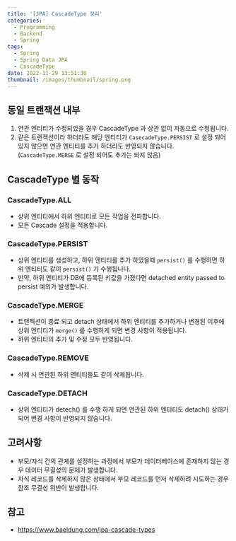 ```yaml
---
title: '[JPA] CascadeType 정리'
categories:
  - Programming
  - Backend
  - Spring
tags:
  - Spring
  - Spring Data JPA
  - CascadeType
date: 2022-11-29 13:51:38
thumbnail: /images/thumbnail/spring.png
---
```


## 동일 트랜잭션 내부

1. 연관 엔티티가 수정되었을 경우 CascadeType 과 상관 없이 자동으로 수정됩니다.
2. 같은 트랜젝션이라 하더라도 해당 엔티티가 `CasecadeType.PERSIST` 로 설정 되어 있지 않으면 연관 엔티티를 추가 하더라도 반영되지 않습니다. (`CascadeType.MERGE` 로 설정 되어도 추가는 되지 않음)

## CascadeType 별 동작

### CascadeType.ALL

- 상위 엔티티에서 하위 엔티티로 모든 작업을 전파합니다.
- 모든 Cascade 설정을 적용합니다.

### CascadeType.PERSIST

- 상위 엔티티를 생성하고, 하위 엔티티를 추가 하였을때 `persist()` 를 수행하면 하위 엔티티도 같이 `persist()` 가 수행됩니다.
- 만약, 하위 엔티티가 DB에 등록된 키값을 가졌다면 detached entity passed to persist 예외가 발생합니다.

### CascadeType.MERGE

- 트랜젝션이 종료 되고 detach 상태에서 하위 엔티티를 추가하거나 변경된 이후에 상위 엔티티가 `merge()` 를 수행하게 되면 변경 사항이 적용됩니다.
- 하위 엔티티의 추가 및 수정 모두 반영됩니다.

### CascadeType.REMOVE

- 삭제 시 연관된 하위 엔티티들도 같이 삭제됩니다.

### CascadeType.DETACH

- 상위 엔티티가 detech() 를 수행 하게 되면 연관된 하위 엔티티도 detach() 상태가 되어 변경 사항이 반영되지 않습니다.

## 고려사항

- 부모/자식 간의 관계를 설정하는 과정에서 부모가 데이터베이스에 존재하지 않는 경우 데이터 무결성의 문제가 발생합니다.
- 자식 레코드를 삭제하지 않은 상태에서 부모 레코드를 먼저 삭제하려 시도하는 경우 참조 무결성 위반이 발생합니다.

## 참고

- https://www.baeldung.com/jpa-cascade-types
